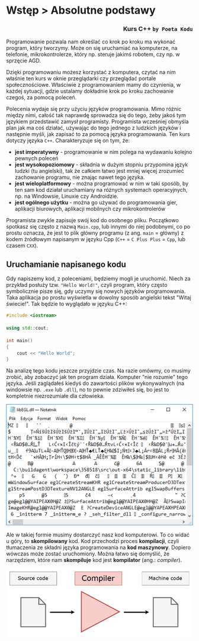 # Wstęp > Absolutne podstawy
### <div align="right">Kurs C++ `by Poeta Kodu`</div>

Programowanie pozwala nam określać co krok po kroku ma wykonać program, który tworzymy. Może on się uruchamiać na komputerze, na telefonie, mikrokontrolerze, który np. steruje jakimś robotem, czy np. w sprzęcie AGD.

Dzięki programowaniu możesz korzystać z komputera, czytać na nim właśnie ten kurs w oknie przeglądarki czy przeglądać portale społecznościowe. Właściwie z programowaniem mamy do czynienia, w każdej sytuacji, gdzie ustalamy dokładnie krok po kroku zachowanie czegoś, za pomocą poleceń.

Polecenia wydaje się przy użyciu języków programowania. Mimo różnic między nimi, całość tak naprawdę sprowadza się do tego, żeby jakoś tym językiem przedstawić zamysł programisty. Programista wcześniej obmyśla plan jak ma coś działać, używając do tego jednego z ludzkich języków i następnie myśli, jak zapisać to za pomocą języka programowania. Ten kurs dotyczy języka `C++`. Charakteryzuje się on tym, że:

- **jest imperatywny** - programowanie w nim polega na wydawaniu kolejno pewnych poleceń
- **jest wysokopoziomowy** - składnia w dużym stopniu przypomina język ludzki (tu angielski), tak że całkiem łatwo jest mniej więcej zrozumieć zachowanie programu, nie znając nawet tego języka.
- **jest wieloplatformowy** - można programować w nim w taki sposób, by ten sam kod działał uruchamiany na różnych systemach operacyjnych, np. na Windowsie, Linuxie czy Androidzie.
- **jest ogólnego użytku** - można go używać do programowania gier, aplikacji biurowych, aplikacji mobilnych czy mikrokontrolerów

Programista zwykle zapisuje swój kod do osobnego pliku. Początkowo spotkasz się często z nazwą `Main.cpp`, lub innymi do niej podobnymi, co po prostu oznacza, że jest to plik główny programu (z ang. `main` = główny) z kodem źródłowym napisanym w języku Cpp (`C++` = `C Plus Plus` = `Cpp`, lub czasem `CXX`).

## Uruchamianie napisanego kodu

Gdy napiszemy kod, z poleceniami, będziemy mogli je uruchomić. Niech za przykład posłuży tzw. `"Hello World!"`, czyli program, który często symbolicznie pisze się, gdy uczymy się nowych języków programowania. Taka aplikacja po prostu wyświetla w dowolny sposób angielski tekst "Witaj świecie!". Tak będzie to wyglądało w języku C++:

```cpp
#include <iostream>

using std::cout;

int main()
{
	cout << "Hello World";
}
```

Na analizę tego kodu jeszcze przyjdzie czas. Na razie omówmy, co musimy zrobić, aby zobaczyć jak ten program działa. Komputer "nie rozumie" tego języka. Jeśli zaglądałeś kiedyś do zawartości plików wykonywalnych (na windowsie np. `.exe` lub `.dll`), no to pewnie zdziwiłeś się, bo jest to kompletnie niezrozumiałe dla człowieka.

![Plik wykonywalny otworzony notatnikiem][img executable-in-notepad]

Ale w takiej formie musimy dostarczyć nasz kod komputerowi. To co widać u góry, to **skompilowany** kod. Kod przechodzi proces **kompilacji**, czyli tłumaczenia ze składni języka programowania na **kod maszynowy**. Dopiero wówczas może zostać uruchomiony. Można łatwo się domyślić, że narzędziem, które nam **skompiluje** kod jest **kompilator** (ang.: *compiler*).

![Proces kompilacji kodu źródłowego][img compilation]



<!-- Links and images -->
[img executable-in-notepad]: Images/ExecutableInNotepad.png
[img compilation]: Images/Compilation.png